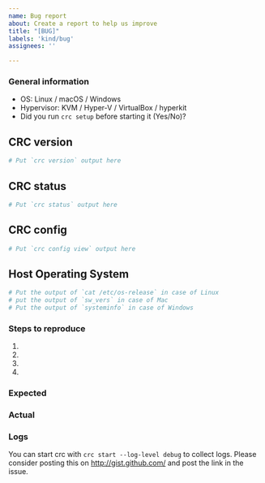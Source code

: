 ```yaml
---
name: Bug report
about: Create a report to help us improve
title: "[BUG]"
labels: 'kind/bug'
assignees: ''

---
```


### General information

  * OS: Linux / macOS / Windows
  * Hypervisor: KVM / Hyper-V / VirtualBox / hyperkit
  * Did you run `crc setup` before starting it (Yes/No)?

## CRC version
```bash
# Put `crc version` output here
```
  
## CRC status
```bash
# Put `crc status` output here
```

## CRC config
```bash
# Put `crc config view` output here
```

## Host Operating System
```bash
# Put the output of `cat /etc/os-release` in case of Linux
# put the output of `sw_vers` in case of Mac
# Put the output of `systeminfo` in case of Windows
```


### Steps to reproduce

  1. 
  2. 
  3. 
  4. 

### Expected


### Actual


### Logs

You can start crc with `crc start --log-level debug` to collect logs.
Please consider posting this on http://gist.github.com/ and post the link in the issue.
